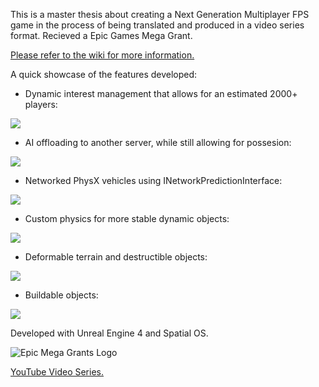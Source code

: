 This is a master thesis about creating a Next Generation Multiplayer FPS game in the process of being translated and produced in a video series format. Recieved a Epic Games Mega Grant.

 [Please refer to the wiki for more information.](https://github.com/jpetanjek/NG-FPS/wiki) 
 
 A quick showcase of the features developed:

* Dynamic interest management that allows for an estimated 2000+ players:

![](https://github.com/jpetanjek/NG-FPS/blob/master/Documentation/GifShowcase/DynamicInterestManagement.gif)

* AI offloading to another server, while still allowing for possesion:

![](https://github.com/jpetanjek/NG-FPS/blob/master/Documentation/GifShowcase/Takeover.gif)

* Networked PhysX vehicles using INetworkPredictionInterface:

![](https://github.com/jpetanjek/NG-FPS/blob/master/Documentation/GifShowcase/NetworkedVehicles.gif)

* Custom physics for more stable dynamic objects:

![](https://github.com/jpetanjek/NG-FPS/blob/master/Documentation/GifShowcase/CustomPhysics.gif)

* Deformable terrain and destructible objects:

![](https://github.com/jpetanjek/NG-FPS/blob/master/Documentation/GifShowcase/Destruction.gif)

* Buildable objects:

![](https://github.com/jpetanjek/NG-FPS/blob/master/Documentation/GifShowcase/Buildable.gif)

Developed with Unreal Engine 4 and Spatial OS.

![Epic Mega Grants Logo](https://raw.githubusercontent.com/jpetanjek/NG-FPS/master/Documentation/Badge/PNG/Epic_MegaGrants_Recipient_logo_horizontal.png)

[YouTube Video Series.](https://youtube.com/playlist?list=PLVj89podGfwzEJjkYlJxtYpa1YXRLcvgJ)
